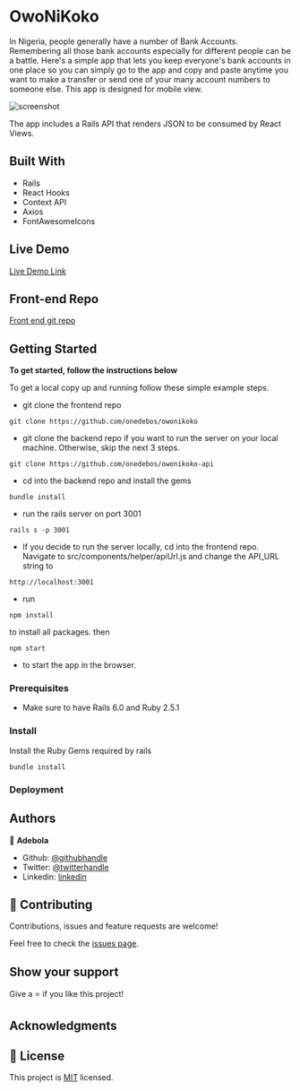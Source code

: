 # OwoNiKoko

In Nigeria, people generally have a number of Bank Accounts. Remembering all those bank accounts especially for different people can be a battle. Here's a simple app that lets you keep everyone's bank accounts in one place so you can simply go to the app and copy and paste anytime you want to make a transfer or send one of your many account numbers to someone else. This app is designed for mobile view.

![screenshot](https://res.cloudinary.com/onedebeos/image/upload/f_auto,q_auto/v1583532804/iphoneMockupOwonikoko_a7o3ru.png)

The app includes a Rails API that renders JSON to be consumed
by React Views.

## Built With

- Rails
- React Hooks
- Context API
- Axios
- FontAwesomeIcons

## Live Demo

[Live Demo Link](https://kind-edison-586550.netlify.com/)

## Front-end Repo

[Front end git repo](https://github.com/onedebos/owonikoko)

## Getting Started

**To get started, follow the instructions below**

To get a local copy up and running follow these simple example steps.

- git clone the frontend repo

```
git clone https://github.com/onedebos/owonikoko
```

- git clone the backend repo if you want to run the server on your local machine. Otherwise, skip the next 3 steps.

```
git clone https://github.com/onedebos/owonikoko-api
```

- cd into the backend repo and install the gems

```
bundle install
```

- run the rails server on port 3001

```
rails s -p 3001
```

- If you decide to run the server locally, cd into the frontend repo. Navigate to src/components/helper/apiUrl.js and change the API_URL string to

```
http://localhost:3001
```

- run

```
npm install
```

to install all packages. then

```
npm start
```

- to start the app in the browser.

### Prerequisites

- Make sure to have Rails 6.0 and Ruby 2.5.1

### Install

Install the Ruby Gems required by rails

```
bundle install
```

### Deployment

## Authors

👤 **Adebola**

- Github: [@githubhandle](https://github.com/onedebos)
- Twitter: [@twitterhandle](https://twitter.com/debosthefirst)
- Linkedin: [linkedin](https://www.linkedin.com/in/adebola-niran/)

## 🤝 Contributing

Contributions, issues and feature requests are welcome!

Feel free to check the [issues page](issues/).

## Show your support

Give a ⭐️ if you like this project!

## Acknowledgments

## 📝 License

This project is [MIT](lic.url) licensed.
